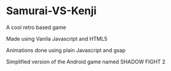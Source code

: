 # Samurai-VS-Kenji
A cool retro based game

Made using Vanila Javascript and HTML5

Animations done using plain Javascript and gsap

Simplified version of the Android game named SHADOW FIGHT 2
